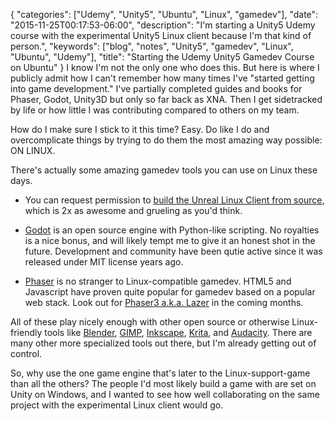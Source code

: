 {
   "categories": ["Udemy", "Unity5", "Ubuntu", "Linux", "gamedev"],
   "date": "2015-11-25T00:17:53-06:00",
   "description": "I'm starting a Unity5 Udemy course with the experimental Unity5 Linux client because I'm that kind of person.",
   "keywords": ["blog", "notes", "Unity5", "gamedev", "Linux", "Ubuntu", "Udemy"],
   "title": "Starting the Udemy Unity5 Gamedev Course on Ubuntu"
}
I know I'm not the only one who does this.  But here is where I publicly admit how I can't remember how many times I've "started getting into game development."  I've partially completed guides and books for Phaser, Godot, Unity3D but only so far back as XNA.  Then I get sidetracked by life or how little I was contributing compared to others on my team.

How do I make sure I stick to it this time?  Easy.  Do like I do and overcomplicate things by trying to do them the most amazing way possible: ON LINUX.

There's actually some amazing gamedev tools you can use on Linux these days.

* You can request permission to [build the Unreal Linux Client from source](https://wiki.unrealengine.com/Building_On_Linux), which is 2x as awesome and grueling as you'd think.

* [Godot](http://www.godotengine.org/projects/godot-engine) is an open source engine with Python-like scripting.  No royalties is a nice bonus, and will likely tempt me to give it an honest shot in the future.  Development and community have been qutie active since it was released under MIT license years ago.

* [Phaser](http://phaser.io/) is no stranger to Linux-compatible gamedev.  HTML5 and Javascript have proven quite popular for gamedev based on a popular web stack.  Look out for [Phaser3 a.k.a. Lazer](https://github.com/photonstorm/phaser3) in the coming months.

All of these play nicely enough with other open source or otherwise Linux-friendly tools like [Blender](http://www.blender.org/), [GIMP](https://www.gimp.org/), [Inkscape](https://inkscape.org/en/), [Krita](https://krita.org/), and [Audacity](http://audacityteam.org/).  There are many other more specialized tools out there, but I'm already getting out of control.

So, why use the one game engine that's later to the Linux-support-game than all the others?  The people I'd most likely build a game with are set on Unity on Windows, and I wanted to see how well collaborating on the same project with the experimental Linux client would go.
